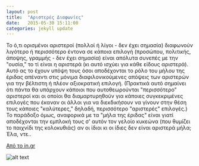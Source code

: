 ```yaml
---
layout: post
title:  "Αριστερές Διαφωνίες"
date:   2015-05-30 15:11:00
categories: jekyll update
---
```

Το ό,τι ορισμένοι αριστεροί (πολλοί ή λίγοι - δεν έχει σημασία) διαφωνούν λιγότερο ή περισσότερο έντονα σε κάποια επιλογή (προσώπου, πολιτικής, άποψης, γραμμής - δεν έχει σημασία) είναι απόλυτα συνεπές με την "ουσία," το τί είναι η αριστερά (κι αυτό ισχύει για κάθε είδους αριστερά). Αυτό ας το έχουν υπόψη τους όσοι αποδέχονται το ρόλο του μήλου της έριδας απέναντι στις μόνιμα διαφιλονικούμενες απόψεις των αριστερών για την βέλτιστη ή πλέον αξιοκρατική επιλογή. (Πρακτικά αυτό σημαίνει ότι πάντα θα υπάρχουν κάποιοι που αυτοθεωρούνται "περισσότερο" αριστεροί και οι οποίοι θα διαμαρτυρηθούν για κάποιες συγκεκριμένες επιλογές που έκαναν οι άλλοι για να διεκδικήσουν να γίνουν στην θέση τους κάποιες "καλύτερες," δηλαδή, περισσότερο "αριστερές" επιλογές.) Το παράδοξο όμως, αναφορικά με τα "μήλα της έριδας" είναι γιατί αποδέχονται την εμπλοκή τους σ' αυτόν τον γελοίο κυκεώνα (που θυμίζει το παιχνίδι της κολοκυθιάς) αν οι ίδιοι κι οι ίδιες δεν είναι αριστερά μήλα; Έλα, ντε..

[Από το in.gr](http://news.in.gr/greece/article/?aid=1500001316)

![alt text](http://static.in.gr/webstatic/A809D1C497CEDCCC82A1360CE4884351.jpg)